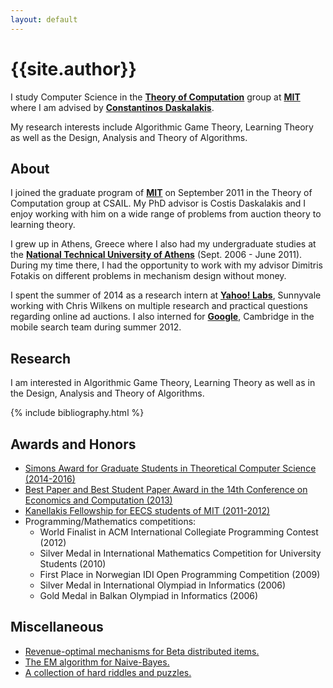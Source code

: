 ```yaml
---
layout: default
---
```

# {{site.author}}

I study Computer Science in the **[Theory of Computation](http://toc.csail.mit.edu/)** group at **[MIT](http://www.mit.edu/)** where I am advised by **[Constantinos Daskalakis](http://people.csail.mit.edu/costis/)**.

My research interests include Algorithmic Game Theory, Learning Theory as well as the Design, Analysis and Theory of Algorithms.

## About

I joined the graduate program of **[MIT](http://www.mit.edu/)** on September 2011 in the Theory of Computation group at CSAIL. My PhD advisor is Costis Daskalakis and I enjoy working with him on a wide range of problems from auction theory to learning theory.

I grew up in Athens, Greece where I also had my undergraduate studies at the **[National Technical University of Athens](http://www.ntua.gr)** (Sept. 2006 - June 2011). During my time there, I had the opportunity to work with my advisor Dimitris Fotakis on different problems in mechanism design without money.

I spent the summer of 2014 as a research intern at **[Yahoo! Labs](http://yahoo.com)**, Sunnyvale working with Chris Wilkens on multiple research and practical questions regarding online ad auctions. I also interned for **[Google](http://google.com)**, Cambridge in the mobile search team during summer 2012.

## Research

I am interested in Algorithmic Game Theory, Learning Theory as well as in the Design, Analysis and Theory of Algorithms.

{% include bibliography.html %}

## Awards and Honors

*   [Simons Award for Graduate Students in Theoretical Computer Science (2014-2016)](https://www.simonsfoundation.org/funding/funding-opportunities/mathematics-physical-sciences/simons-award-for-graduate-students-in-theoretical-computer-science/2014-awardees/)
*   [Best Paper and Best Student Paper Award in the 14th Conference on Economics and Computation (2013)](http://www.sigecom.org/awards.html)
*   [Kanellakis Fellowship for EECS students of MIT (2011-2012)](https://www.eecs.mit.edu/academics-admissions/graduate-program/eecs-graduate-student-fellowship-awards-news/kanellakis)
*   Programming/Mathematics competitions:
    *   World Finalist in ACM International Collegiate Programming Contest (2012)
    *   Silver Medal in International Mathematics Competition for University Students (2010)
    *   First Place in Norwegian IDI Open Programming Competition (2009)
    *   Silver Medal in International Olympiad in Informatics (2006)
    *   Gold Medal in Balkan Olympiad in Informatics (2006)
    
## Miscellaneous

*   [Revenue-optimal mechanisms for Beta distributed items.](/betas)
*   [The EM algorithm for Naive-Bayes.](/em)
*   [A collection of hard riddles and puzzles.](/puzzles)
